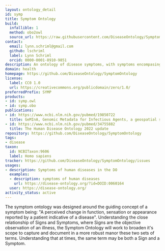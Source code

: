 ```yaml
---
layout: ontology_detail
id: symp
title: Symptom Ontology
build:
  infallible: 1
  method: obo2owl
  source_url: https://raw.githubusercontent.com/DiseaseOntology/SymptomOntology/master/src/ontology/symp.obo
contact:
  email: lynn.schriml@gmail.com
  github: lschriml
  label: Lynn Schriml
  orcid: 0000-0001-8910-9851
description: An ontology of disease symptoms, with symptoms encompasing perceived changes in function, sensations or appearance reported by a patient indicative of a disease.
domain: health
homepage: https://github.com/DiseaseOntology/SymptomOntology
license:
  label: CC0 1.0
  url: https://creativecommons.org/publicdomain/zero/1.0/
preferredPrefix: SYMP
products:
- id: symp.owl
- id: symp.obo
publications:
- id: https://www.ncbi.nlm.nih.gov/pubmed/19850722
  title: GeMInA, Genomic Metadata for Infectious Agents, a geospatial surveillance pathogen database
- id: https://www.ncbi.nlm.nih.gov/pubmed/34755882
  title: The Human Disease Ontology 2022 update
repository: https://github.com/DiseaseOntology/SymptomOntology
tags:
- disease
taxon:
  id: NCBITaxon:9606
  label: Homo sapiens
tracker: https://github.com/DiseaseOntology/SymptomOntology/issues
usages:
- description: Symptoms of human diseases in the DO
  examples:
  - description: symptoms of human diseases
    url: https://disease-ontology.org/?id=DOID:0060164
  user: https://disease-ontology.org/
activity_status: active
---
```


The symptom ontology was designed around the guiding concept of a symptom being: "A perceived change in function, sensation or appearance reported by a patient indicative of a disease". Understanding the close relationship of Signs and Symptoms, where Signs are the objective observation of an illness, the Symptom Ontology will work to broaden it's scope to capture and document in a more robust manor these two sets of terms. Understanding that at times, the same term may be both a Sign and a Symptom.
